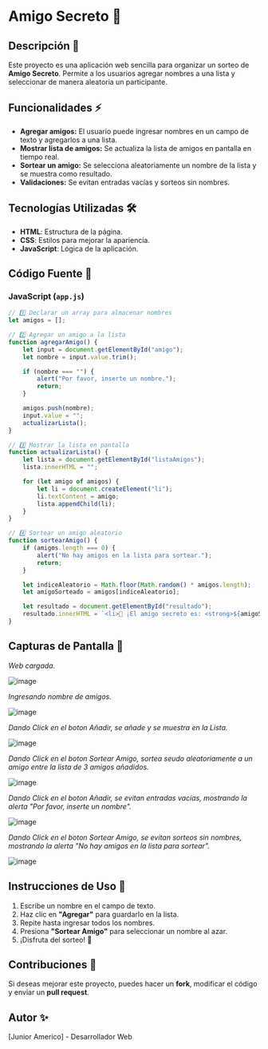 # Amigo Secreto 🎁

## Descripción 📖
Este proyecto es una aplicación web sencilla para organizar un sorteo de **Amigo Secreto**. Permite a los usuarios agregar nombres a una lista y seleccionar de manera aleatoria un participante.

## Funcionalidades ⚡
- **Agregar amigos:** El usuario puede ingresar nombres en un campo de texto y agregarlos a una lista.
- **Mostrar lista de amigos:** Se actualiza la lista de amigos en pantalla en tiempo real.
- **Sortear un amigo:** Se selecciona aleatoriamente un nombre de la lista y se muestra como resultado.
- **Validaciones:** Se evitan entradas vacías y sorteos sin nombres.

## Tecnologías Utilizadas 🛠️
- **HTML**: Estructura de la página.
- **CSS**: Estilos para mejorar la apariencia.
- **JavaScript**: Lógica de la aplicación.

## Código Fuente 📌

### **JavaScript (`app.js`)**
```javascript
// 1️⃣ Declarar un array para almacenar nombres
let amigos = [];

// 2️⃣ Agregar un amigo a la lista
function agregarAmigo() {
    let input = document.getElementById("amigo");
    let nombre = input.value.trim();

    if (nombre === "") {
        alert("Por favor, inserte un nombre.");
        return;
    }

    amigos.push(nombre);
    input.value = "";
    actualizarLista();
}

// 3️⃣ Mostrar la lista en pantalla
function actualizarLista() {
    let lista = document.getElementById("listaAmigos");
    lista.innerHTML = "";

    for (let amigo of amigos) {
        let li = document.createElement("li");
        li.textContent = amigo;
        lista.appendChild(li);
    }
}

// 4️⃣ Sortear un amigo aleatorio
function sortearAmigo() {
    if (amigos.length === 0) {
        alert("No hay amigos en la lista para sortear.");
        return;
    }

    let indiceAleatorio = Math.floor(Math.random() * amigos.length);
    let amigoSorteado = amigos[indiceAleatorio];

    let resultado = document.getElementById("resultado");
    resultado.innerHTML = `<li>🎉 ¡El amigo secreto es: <strong>${amigoSorteado}</strong>! 🎉</li>`;
}
```

## Capturas de Pantalla 📸
_Web cargada._

![image](https://github.com/user-attachments/assets/4a521f7d-61b6-44b3-a1bb-1c9c3933c77f)

_Ingresando nombre de amigos._

![image](https://github.com/user-attachments/assets/214bd7a2-a157-45b3-b551-fbfa0d78ae6b)

_Dando Click en el boton Añadir, se añade y se muestra en la Lista._

![image](https://github.com/user-attachments/assets/24c79dca-4de0-4903-934b-269525c5bd38)

_Dando Click en el boton Sortear Amigo, sortea seudo aleatoriamente a un amigo entre la lista de 3 amigos añadidos._

![image](https://github.com/user-attachments/assets/01aee537-113b-48b5-b1fa-c0fd5408ffd6)

_Dando Click en el boton Añadir, se evitan entradas vacías, mostrando la alerta "Por favor, inserte un nombre"._

![image](https://github.com/user-attachments/assets/33130bc2-0cd8-41f4-9c2c-0c01da50a0a7)

_Dando Click en el boton Sortear Amigo, se evitan sorteos sin nombres, mostrando la alerta "No hay amigos en la lista para sortear"._

![image](https://github.com/user-attachments/assets/069779b1-9219-4aaf-8e5f-d7337cfda96b)


## Instrucciones de Uso 🚀
1. Escribe un nombre en el campo de texto.
2. Haz clic en **"Agregar"** para guardarlo en la lista.
3. Repite hasta ingresar todos los nombres.
4. Presiona **"Sortear Amigo"** para seleccionar un nombre al azar.
5. ¡Disfruta del sorteo! 🎉

## Contribuciones 🤝
Si deseas mejorar este proyecto, puedes hacer un **fork**, modificar el código y enviar un **pull request**.

## Autor ✨
[Junior Americo] - Desarrollador Web


